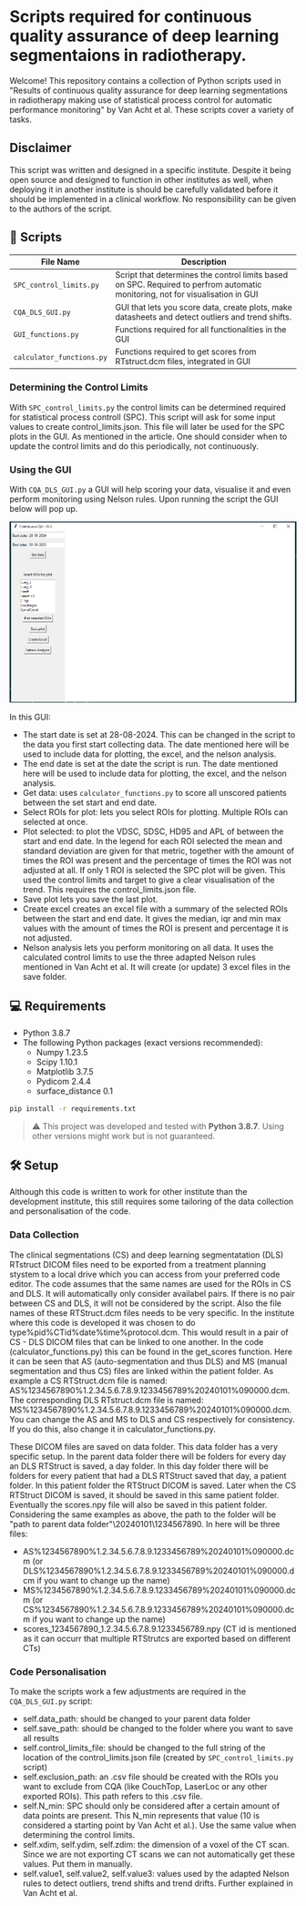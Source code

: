 # Scripts required for continuous quality assurance of deep learning segmentaions in radiotherapy.

Welcome! This repository contains a collection of Python scripts used in "Results of continuous quality assurance for deep learning segmentations in radiotherapy making use of statistical process control for automatic performance monitoring" by Van Acht et al. 
These scripts cover a variety of tasks.

## Disclaimer

This script was written and designed in a specific institute. Despite it being open source and designed to function in other institutes as well, when deploying it in another institute is should be carefully validated before it should be implemented in a clinical workflow. No responsibility can be given to the authors of the script.

## 📂 Scripts

| File Name       | Description                          |
|-----------------|--------------------------------------|
| `SPC_control_limits.py` | Script that determines the control limits based on SPC. Required to perfrom automatic monitoring, not for visualisation in GUI | 
| `CQA_DLS_GUI.py`   | GUI that lets you score data, create plots, make datasheets and detect outliers and trend shifts.|
| `GUI_functions.py`    | Functions required for all functionalities in the GUI            |
| `calculator_functions.py`      | Functions required to get scores from RTstruct.dcm files, integrated in GUI   |


### Determining the Control Limits

With `SPC_control_limits.py` the control limits can be determined required for statistical process controll (SPC). This script will ask for some input values to create control_limits.json. This file will later be used for the SPC plots in the GUI. As mentioned in the article. One should consider when to update the control limits and do this periodically, not continuously. 

### Using the GUI

With `CQA_DLS_GUI.py` a GUI will help scoring your data, visualise it and even perform monitoring using Nelson rules. Upon running the script the GUI below will pop up.

![Appearance of GUI when `CQA_DLS_GUI.py` is run](GUI.PNG)

In this GUI:
- The start date is set at 28-08-2024. This can be changed in the script to the data you first start collecting data. The date mentioned here will be used to include data for plotting, the excel, and the nelson analysis.
- The end date is set at the date the script is run. The date mentioned here will be used to include data for plotting, the excel, and the nelson analysis.
- Get data: uses `calculator_functions.py` to score all unscored patients between the set start and end date.
- Select ROIs for plot: lets you select ROIs for plotting. Multiple ROIs can selected at once.
- Plot selected: to plot the VDSC, SDSC, HD95 and APL of between the start and end date. In the legend for each ROI selected the mean and standard deviation are given for that metric, together with the amount of times the ROI was present and the percentage of times the ROI was not adjusted at all. If only 1 ROI is selected the SPC plot will be given. This used the control limits and target to give a clear visualisation of the trend. This requires the control_limits.json file.
- Save plot lets you save the last plot.
- Create excel creates an excel file with a summary of the selected ROIs between the start and end date. It gives the median, iqr and min max values with the amount of times the ROI is present and percentage it is not adjusted.
- Nelson analysis lets you perform monitoring on all data. It uses the calculated control limits to use the three adapted Nelson rules mentioned in Van Acht et al. It will create (or update) 3 excel files in the save folder.

## 💻 Requirements

- Python 3.8.7
- The following Python packages (exact versions recommended):
  - Numpy 1.23.5
  - Scipy 1.10.1
  - Matplotlib 3.7.5
  - Pydicom 2.4.4
  - surface_distance 0.1

```bash
pip install -r requirements.txt
```
> ⚠️ This project was developed and tested with **Python 3.8.7**. Using other versions might work but is not guaranteed.
>

## 🛠️ Setup

Although this code is written to work for other institute than the development institute, this still requires some tailoring of the data collection and personalisation of the code.

### Data Collection

The clinical segmentations (CS) and deep learning segmentatation (DLS) RTstruct DICOM files need to be exported from a treatment planning stystem to a local drive which you can access from your preferred code editor. The code assumes that the same names are used for the ROIs in CS and DLS. It will automatically only consider availabel pairs. If there is no pair between CS and DLS, it will not be considered by the script. Also the file names of these RTStruct.dcm files needs to be very specific. In the institute where this code is developed it was chosen to do type%pid%CTid%date%time%protocol.dcm. This would result in a pair of CS - DLS DICOM files that can be linked to one another. In the code (calculator_functions.py) this can be found in the get_scores function. Here it can be seen that AS (auto-segmentation and thus DLS) and MS (manual segmentation and thus CS) files are linked within the patient folder. As example a CS RTStruct.dcm file is named: AS%1234567890%1.2.34.5.6.7.8.9.1233456789%20240101%090000.dcm. The corresponding DLS RTstruct.dcm file is named: MS%1234567890%1.2.34.5.6.7.8.9.1233456789%20240101%090000.dcm. You can change the AS and MS to DLS and CS respectively for consistency. If you do this, also change it in calculator_functions.py.

These DICOM files are saved on data folder. This data folder has a very specific setup. In the parent data folder there will be folders for every day an DLS RTStruct is saved, a day folder. In this day folder there will be folders for every patient that had a DLS RTStruct saved that day, a patient folder. In this patient folder the RTStruct DICOM is saved. Later when the CS RTStruct DICOM is saved, it should be saved in this same patient folder. Eventually the scores.npy file will also be saved in this patient folder. Considering the same examples as above, the path to the folder will be "path to parent data folder"\20240101\1234567890\. In here will be three files:
-  AS%1234567890%1.2.34.5.6.7.8.9.1233456789%20240101%090000.dcm (or DLS%1234567890%1.2.34.5.6.7.8.9.1233456789%20240101%090000.dcm if you want to change up the name)
-  MS%1234567890%1.2.34.5.6.7.8.9.1233456789%20240101%090000.dcm (or CS%1234567890%1.2.34.5.6.7.8.9.1233456789%20240101%090000.dcm if you want to change up the name)
-  scores_1234567890_1.2.34.5.6.7.8.9.1233456789.npy (CT id is mentioned as it can occurr that multiple RTStrutcs are exported based on different CTs)

### Code Personalisation

To make the scripts work a few adjustments are required in the `CQA_DLS_GUI.py` script:
- self.data_path: should be changed to your parent data folder
- self.save_path: should be changed to the folder where you want to save all results
- self.control_limits_file: should be changed to the full string of the location of the control_limits.json file (created by `SPC_control_limits.py` script)
- self.exclusion_path: an .csv file should be created with the ROIs you want to exclude from CQA (like CouchTop, LaserLoc or any other exported ROIs). This path refers to this .csv file.
- self.N_min: SPC should only be considered after a certain amount of data points are present. This N_min represents that value (10 is considered a starting point by Van Acht et al.). Use the same value when determining the control limits.
- self.xdim, self.ydim, self.zdim: the dimension of a voxel of the CT scan. Since we are not exporting CT scans we can not automatically get these values. Put them in manually.
- self.value1, self.value2, self.value3: values used by the adapted Nelson rules to detect outliers, trend shifts and trend drifts. Further explained in Van Acht et al.

